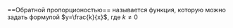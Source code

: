 ==Обратной пропорционостью== называется функция, которую можно задать формулой $y=\frac{k}{x}$, где $k≠0$
